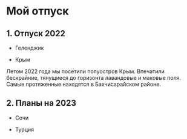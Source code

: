 # Мой отпуск

## 1. Отпуск 2022

* Геленджик

* Крым

Летом 2022 года мы посетили полуостров Крым. Впечатили бескрайние, тянущиеся до горизонта лавандовые и маковые поля. Самые протяженные находятся в Бахчисарайском районе.

## 2.  Планы на 2023

* Сочи

* Турция